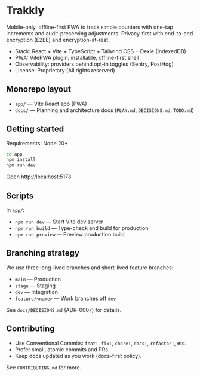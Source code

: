 # Trakkly

Mobile-only, offline-first PWA to track simple counters with one-tap increments and audit-preserving adjustments. Privacy-first with end-to-end encryption (E2EE) and encryption-at-rest.

- Stack: React + Vite + TypeScript + Tailwind CSS + Dexie (IndexedDB)
- PWA: VitePWA plugin; installable, offline-first shell
- Observability: providers behind opt-in toggles (Sentry, PostHog)
- License: Proprietary (All rights reserved)

## Monorepo layout

- `app/` — Vite React app (PWA)
- `docs/` — Planning and architecture docs (`PLAN.md`, `DECISIONS.md`, `TODO.md`)

## Getting started

Requirements: Node 20+

```bash
cd app
npm install
npm run dev
```

Open http://localhost:5173

## Scripts

In `app/`:
- `npm run dev` — Start Vite dev server
- `npm run build` — Type-check and build for production
- `npm run preview` — Preview production build

## Branching strategy

We use three long-lived branches and short-lived feature branches:

- `main` — Production
- `stage` — Staging
- `dev` — Integration
- `feature/<name>` — Work branches off `dev`

See `docs/DECISIONS.md` (ADR-0007) for details.

## Contributing

- Use Conventional Commits: `feat:`, `fix:`, `chore:`, `docs:`, `refactor:`, etc.
- Prefer small, atomic commits and PRs.
- Keep docs updated as you work (docs-first policy).

See `CONTRIBUTING.md` for more.
